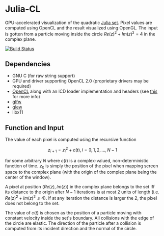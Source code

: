 # Julia-CL

GPU-accelerated visualization of the quadratic [Julia set](https://en.wikipedia.org/wiki/Julia_set). Pixel values are computed using OpenCL and the result visualized using OpenGL. The input is gotten from a particle moving inside the circle $`Re(z)^2 + Im(z)^2 = 4`$ in the complex plane.

[![Build Status](https://gitlab.com/vilhelmengstrom/julia-cl/badges/master/pipeline.svg)](https://gitlab.com/vilhelmengstrom/julia-cl/commits/master)

## Dependencies
- GNU C (for raw string support)
- GPU and driver supporting OpenCL 2.0 (proprietary drivers may be required)
- [OpenCL](https://www.khronos.org/opencl) along with an ICD loader implementation and headers (see [this](https://wiki.archlinux.org/index.php/GPGPU#OpenCL_Development) for more info)
- [glfw](https://www.glfw.org)
- [glew](http://glew.sourceforge.net)
- libx11

## Function and Input
The value of each pixel is computed using the recursive function
```math
z_{i+1} = z_i^2 + c(t), i = 0,1,2,...,N-1
```
for some arbitrary $`N`$ where $`c(t)`$ is a complex-valued, non-deterministic function of time. $`z_0`$ is simply the position of the pixel when mapping screen space to the complex plane (with the origin of the complex plane being the center of the window).

A pixel at position $`(Re(z), Im(z))`$ in the complex plane belongs to the set iff its distance to the origin after $`N-1`$ iterations is at most 2 units of length (i.e. $`Re(z)^2 + Im(z)^2 \leq 4`$). If at any iteration the distance is larger the 2, the pixel does not belong to the set.

The value of $`c(t)`$ is chosen as the position of a particle moving with constant velocity inside the set's boundary. All collisions with the edge of the circle are elastic. The direction of the particle after a collision is computed from its incident direction and the normal of the circle.

